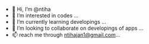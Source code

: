 - 👋 Hi, I’m @ntiha
- 👀 I’m interested in codes ...
- 🌱 I’m currently learning developings ...
- 💞️ I’m looking to collaborate on developings of apps ...
- 📫  reach me through ntihajan1@gmail.com...

<!---
ntiha/ntiha is a ✨ special ✨ repository because its `README.md` (this file) appears on your GitHub profile.
You can click the Preview link to take a look at your changes.
--->
